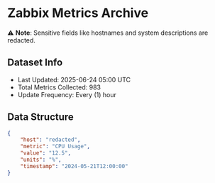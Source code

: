 # Zabbix Metrics Archive

⚠️ **Note**: Sensitive fields like hostnames and system descriptions are redacted.

## Dataset Info
- Last Updated: 2025-06-24 05:00 UTC
- Total Metrics Collected: 983
- Update Frequency: Every (1) hour

## Data Structure
```json
{
    "host": "redacted",
    "metric": "CPU Usage",
    "value": "12.5",
    "units": "%",
    "timestamp": "2024-05-21T12:00:00"
}
```
